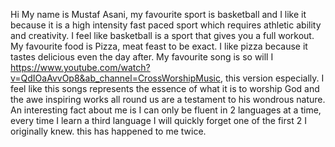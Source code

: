 Hi My name is Mustaf Asani, my favourite sport is basketball and I like it because it is a high intensity fast paced sport which requires athletic ability and creativity. I feel like basketball is a sport that gives you a full workout. My favourite food is Pizza, meat feast to be exact. I like pizza because it tastes delicious even the day after. My favourite song is so will I https://www.youtube.com/watch?v=QdIOaAvvOp8&ab_channel=CrossWorshipMusic, this version especially. I feel like this songs represents the essence of what it is to worship God and the awe inspiring works all round us are a testament to his wondrous nature. An interesting fact about me is I can only be fluent in 2 languages at a time, every time I learn a third language I will quickly forget one of the first 2 I originally knew. this has happened to me twice. 